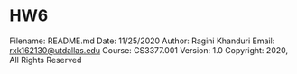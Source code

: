 # HW6

Filename:   README.md
Date:       11/25/2020
Author:     Ragini Khanduri
Email:      rxk162130@utdallas.edu
Course:     CS3377.001
Version:    1.0
Copyright:  2020, All Rights Reserved
